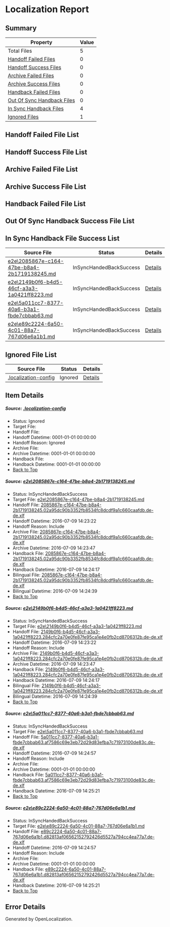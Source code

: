 # <a name='report-top'></a> Localization Report

## Summary
 Property | Value 
 -------- | ----- 
 Total Files | 5
[ Handoff Failed Files ](#handoff-failed-list)| 0
[ Handoff Success Files ](#handoff-success-list)| 0
[ Archive Failed Files ](#archive-failed-list)| 0
[ Archive Success Files ](#archive-success-list)| 0
[ Handback Failed Files ](#handback-failed-list)| 0
[ Out Of Sync Handback Files ](#outofsync-handback-success-list)| 0
[ In Sync Handback Files ](#insync-handback-success-list)| 4
[ Ignored Files ](#ignored-list)| 1

## <a name='handoff-failed-list'></a> Handoff Failed File List

## <a name='handoff-success-list'></a> Handoff Success File List

## <a name='archive-failed-list'></a> Archive Failed File List

## <a name='archive-success-list'></a> Archive Success File List

## <a name='handback-failed-list'></a> Handback Failed File List

## <a name='outofsync-handback-success-list'></a> Out Of Sync Handback Success File List

## <a name='insync-handback-success-list'></a> In Sync Handback File Success List
 Source File | Status | Details 
 ----------- | ------ | ------- 
 [e2e\2085867e-c164-47be-b8a4-2b1719138245.md](https://github.com/OpenLocalizationTestOrg/oltest/blob/ebb1a81ab99af40c878f6ca1749294b69742b79c/e2e/2085867e-c164-47be-b8a4-2b1719138245.md) | InSyncHandedBackSuccess | [Details](#1d29b85213b82ac11f82c396aecf4e4c25f4ec381)
 [e2e\2149b0f6-b4d5-46cf-a3a3-1a0421ff8223.md](https://github.com/OpenLocalizationTestOrg/oltest/blob/ebb1a81ab99af40c878f6ca1749294b69742b79c/e2e/2149b0f6-b4d5-46cf-a3a3-1a0421ff8223.md) | InSyncHandedBackSuccess | [Details](#78c33ff8d801fd300efcfa7b069983bba37a0fdc2)
 [e2e\5a011cc7-8377-40a6-b3a1-fbde7cbbab63.md](https://github.com/OpenLocalizationTestOrg/oltest/blob/343f416057d917e4d29596a0fe0bb2ba126f2307/e2e/5a011cc7-8377-40a6-b3a1-fbde7cbbab63.md) | InSyncHandedBackSuccess | [Details](#a63d30e221f33a9a1136f64462134b00637bd3753)
 [e2e\e89c2224-6a50-4c01-88a7-767d06e6a1b1.md](https://github.com/OpenLocalizationTestOrg/oltest/blob/343f416057d917e4d29596a0fe0bb2ba126f2307/e2e/e89c2224-6a50-4c01-88a7-767d06e6a1b1.md) | InSyncHandedBackSuccess | [Details](#491e89bf36f8226fd79c4224ba01c7aba0b188194)

## <a name='ignored-list'></a> Ignored File List
 Source File | Status | Details 
 ----------- | ------ | ------- 
 [.localization-config](https://github.com/OpenLocalizationTestOrg/oltest/blob/343f416057d917e4d29596a0fe0bb2ba126f2307/.localization-config) | Ignored | [Details](#3d4f252ac210baf56311d7e97dcc2db10974dbd20)

## Item Details
##### <a name='3d4f252ac210baf56311d7e97dcc2db10974dbd20'></a> Source: [.localization-config](https://github.com/OpenLocalizationTestOrg/oltest/blob/343f416057d917e4d29596a0fe0bb2ba126f2307/.localization-config)
* Status: Ignored
* Target File: 
* Handoff File: 
* Handoff Datetime: 0001-01-01 00:00:00
* Handoff Reason: Ignored
* Archive File: 
* Archive Datetime: 0001-01-01 00:00:00
* Handback File: 
* Handback Datetime: 0001-01-01 00:00:00
* [Back to Top](#report-top)

##### <a name='1d29b85213b82ac11f82c396aecf4e4c25f4ec381'></a> Source: [e2e\2085867e-c164-47be-b8a4-2b1719138245.md](https://github.com/OpenLocalizationTestOrg/oltest/blob/ebb1a81ab99af40c878f6ca1749294b69742b79c/e2e/2085867e-c164-47be-b8a4-2b1719138245.md)
* Status: InSyncHandedBackSuccess
* Target File: [e2e\2085867e-c164-47be-b8a4-2b1719138245.md](https://github.com/OpenLocalizationTestOrg/oltest-dede-fly/blob/33ac8fde97e85fea067d98b7da56226aed83bb88/e2e/2085867e-c164-47be-b8a4-2b1719138245.md)
* Handoff File: [2085867e-c164-47be-b8a4-2b1719138245.02a95dc90b3352fb8534fc8dcdf9a1c660caafdb.de-de.xlf](https://github.com/OpenLocalizationTestOrg/olhandoff-e2e/blob/c907d40734e397aca7cac2547cff75cf566d8a2b/ol-handoff/OpenLocalizationTestOrg/oltest-dede-fly/ci/ht/2085867e-c164-47be-b8a4-2b1719138245.02a95dc90b3352fb8534fc8dcdf9a1c660caafdb.de-de.xlf)
* Handoff Datetime: 2016-07-09 14:23:22
* Handoff Reason: Include
* Archive File: [2085867e-c164-47be-b8a4-2b1719138245.02a95dc90b3352fb8534fc8dcdf9a1c660caafdb.de-de.xlf](https://github.com/OpenLocalizationTestOrg/olhandoff-e2e/blob/d728e5ed6eb93736e8669aa79b7f214368a1a679/ol-archive/OpenLocalizationTestOrg/oltest-dede-fly/ci/ht/2085867e-c164-47be-b8a4-2b1719138245.02a95dc90b3352fb8534fc8dcdf9a1c660caafdb.de-de.xlf)
* Archive Datetime: 2016-07-09 14:23:47
* Handback File: [2085867e-c164-47be-b8a4-2b1719138245.02a95dc90b3352fb8534fc8dcdf9a1c660caafdb.de-de.xlf](https://github.com/OpenLocalizationTestOrg/olhandback-e2e/blob/aa8b394188558401269b159304bf097f7a873592/ol-handback/OpenLocalizationTestOrg/oltest-dede-fly/ci/ht/2085867e-c164-47be-b8a4-2b1719138245.02a95dc90b3352fb8534fc8dcdf9a1c660caafdb.de-de.xlf)
* Handback Datetime: 2016-07-09 14:24:17
* Bilingual File: [2085867e-c164-47be-b8a4-2b1719138245.02a95dc90b3352fb8534fc8dcdf9a1c660caafdb.de-de.xlf](https://github.com/OpenLocalizationTestOrg/olhandback-e2e/blob/aa8b394188558401269b159304bf097f7a873592/ol-handback/OpenLocalizationTestOrg/oltest-dede-fly/ci/ht/2085867e-c164-47be-b8a4-2b1719138245.02a95dc90b3352fb8534fc8dcdf9a1c660caafdb.de-de.xlf)
* Bilingual Datetime: 2016-07-09 14:24:39
* [Back to Top](#report-top)

##### <a name='78c33ff8d801fd300efcfa7b069983bba37a0fdc2'></a> Source: [e2e\2149b0f6-b4d5-46cf-a3a3-1a0421ff8223.md](https://github.com/OpenLocalizationTestOrg/oltest/blob/ebb1a81ab99af40c878f6ca1749294b69742b79c/e2e/2149b0f6-b4d5-46cf-a3a3-1a0421ff8223.md)
* Status: InSyncHandedBackSuccess
* Target File: [e2e\2149b0f6-b4d5-46cf-a3a3-1a0421ff8223.md](https://github.com/OpenLocalizationTestOrg/oltest-dede-fly/blob/33ac8fde97e85fea067d98b7da56226aed83bb88/e2e/2149b0f6-b4d5-46cf-a3a3-1a0421ff8223.md)
* Handoff File: [2149b0f6-b4d5-46cf-a3a3-1a0421ff8223.284cfc2a70e0fe87fe95ca1e4e0fb2cd8706312b.de-de.xlf](https://github.com/OpenLocalizationTestOrg/olhandoff-e2e/blob/c907d40734e397aca7cac2547cff75cf566d8a2b/ol-handoff/OpenLocalizationTestOrg/oltest-dede-fly/ci/ht/2149b0f6-b4d5-46cf-a3a3-1a0421ff8223.284cfc2a70e0fe87fe95ca1e4e0fb2cd8706312b.de-de.xlf)
* Handoff Datetime: 2016-07-09 14:23:22
* Handoff Reason: Include
* Archive File: [2149b0f6-b4d5-46cf-a3a3-1a0421ff8223.284cfc2a70e0fe87fe95ca1e4e0fb2cd8706312b.de-de.xlf](https://github.com/OpenLocalizationTestOrg/olhandoff-e2e/blob/d728e5ed6eb93736e8669aa79b7f214368a1a679/ol-archive/OpenLocalizationTestOrg/oltest-dede-fly/ci/ht/2149b0f6-b4d5-46cf-a3a3-1a0421ff8223.284cfc2a70e0fe87fe95ca1e4e0fb2cd8706312b.de-de.xlf)
* Archive Datetime: 2016-07-09 14:23:47
* Handback File: [2149b0f6-b4d5-46cf-a3a3-1a0421ff8223.284cfc2a70e0fe87fe95ca1e4e0fb2cd8706312b.de-de.xlf](https://github.com/OpenLocalizationTestOrg/olhandback-e2e/blob/aa8b394188558401269b159304bf097f7a873592/ol-handback/OpenLocalizationTestOrg/oltest-dede-fly/ci/ht/2149b0f6-b4d5-46cf-a3a3-1a0421ff8223.284cfc2a70e0fe87fe95ca1e4e0fb2cd8706312b.de-de.xlf)
* Handback Datetime: 2016-07-09 14:24:17
* Bilingual File: [2149b0f6-b4d5-46cf-a3a3-1a0421ff8223.284cfc2a70e0fe87fe95ca1e4e0fb2cd8706312b.de-de.xlf](https://github.com/OpenLocalizationTestOrg/olhandback-e2e/blob/aa8b394188558401269b159304bf097f7a873592/ol-handback/OpenLocalizationTestOrg/oltest-dede-fly/ci/ht/2149b0f6-b4d5-46cf-a3a3-1a0421ff8223.284cfc2a70e0fe87fe95ca1e4e0fb2cd8706312b.de-de.xlf)
* Bilingual Datetime: 2016-07-09 14:24:39
* [Back to Top](#report-top)

##### <a name='a63d30e221f33a9a1136f64462134b00637bd3753'></a> Source: [e2e\5a011cc7-8377-40a6-b3a1-fbde7cbbab63.md](https://github.com/OpenLocalizationTestOrg/oltest/blob/343f416057d917e4d29596a0fe0bb2ba126f2307/e2e/5a011cc7-8377-40a6-b3a1-fbde7cbbab63.md)
* Status: InSyncHandedBackSuccess
* Target File: [e2e\5a011cc7-8377-40a6-b3a1-fbde7cbbab63.md](https://github.com/OpenLocalizationTestOrg/oltest-dede-fly/blob/7a7f891855e528e6e253cdf18624c278b05bcd51/e2e/5a011cc7-8377-40a6-b3a1-fbde7cbbab63.md)
* Handoff File: [5a011cc7-8377-40a6-b3a1-fbde7cbbab63.af7586c69e3eb72d29d83efba7c71973100de83c.de-de.xlf](https://github.com/OpenLocalizationTestOrg/olhandoff-e2e/blob/c73ce5467fa23bd8a04a80b2434503ba6c888efe/ol-handoff/OpenLocalizationTestOrg/oltest-dede-fly/ci/ht/5a011cc7-8377-40a6-b3a1-fbde7cbbab63.af7586c69e3eb72d29d83efba7c71973100de83c.de-de.xlf)
* Handoff Datetime: 2016-07-09 14:24:57
* Handoff Reason: Include
* Archive File: 
* Archive Datetime: 0001-01-01 00:00:00
* Handback File: [5a011cc7-8377-40a6-b3a1-fbde7cbbab63.af7586c69e3eb72d29d83efba7c71973100de83c.de-de.xlf](https://github.com/OpenLocalizationTestOrg/olhandback-e2e/blob/a1ed56f265a2a5fdb91cc785e6f398530257d39d/ol-handback/OpenLocalizationTestOrg/oltest-dede-fly/ci/ht/5a011cc7-8377-40a6-b3a1-fbde7cbbab63.af7586c69e3eb72d29d83efba7c71973100de83c.de-de.xlf)
* Handback Datetime: 2016-07-09 14:25:21
* [Back to Top](#report-top)

##### <a name='491e89bf36f8226fd79c4224ba01c7aba0b188194'></a> Source: [e2e\e89c2224-6a50-4c01-88a7-767d06e6a1b1.md](https://github.com/OpenLocalizationTestOrg/oltest/blob/343f416057d917e4d29596a0fe0bb2ba126f2307/e2e/e89c2224-6a50-4c01-88a7-767d06e6a1b1.md)
* Status: InSyncHandedBackSuccess
* Target File: [e2e\e89c2224-6a50-4c01-88a7-767d06e6a1b1.md](https://github.com/OpenLocalizationTestOrg/oltest-dede-fly/blob/7a7f891855e528e6e253cdf18624c278b05bcd51/e2e/e89c2224-6a50-4c01-88a7-767d06e6a1b1.md)
* Handoff File: [e89c2224-6a50-4c01-88a7-767d06e6a1b1.d82813af06562152792426d5527a794cc4ea77a7.de-de.xlf](https://github.com/OpenLocalizationTestOrg/olhandoff-e2e/blob/c73ce5467fa23bd8a04a80b2434503ba6c888efe/ol-handoff/OpenLocalizationTestOrg/oltest-dede-fly/ci/ht/e89c2224-6a50-4c01-88a7-767d06e6a1b1.d82813af06562152792426d5527a794cc4ea77a7.de-de.xlf)
* Handoff Datetime: 2016-07-09 14:24:57
* Handoff Reason: Include
* Archive File: 
* Archive Datetime: 0001-01-01 00:00:00
* Handback File: [e89c2224-6a50-4c01-88a7-767d06e6a1b1.d82813af06562152792426d5527a794cc4ea77a7.de-de.xlf](https://github.com/OpenLocalizationTestOrg/olhandback-e2e/blob/a1ed56f265a2a5fdb91cc785e6f398530257d39d/ol-handback/OpenLocalizationTestOrg/oltest-dede-fly/ci/ht/e89c2224-6a50-4c01-88a7-767d06e6a1b1.d82813af06562152792426d5527a794cc4ea77a7.de-de.xlf)
* Handback Datetime: 2016-07-09 14:25:21
* [Back to Top](#report-top)


## Error Details

Generated by OpenLocalization.
